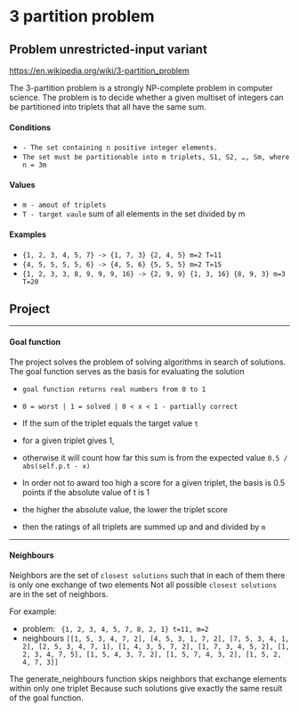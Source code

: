 # 3 partition problem
## Problem unrestricted-input variant
https://en.wikipedia.org/wiki/3-partition_problem

The 3-partition problem is a strongly NP-complete problem in computer science. The problem is to decide whether a given multiset of integers can be partitioned into triplets that all have the same sum.

#### Conditions
- ```- The set containing n positive integer elements.```
- ``` The set must be partitionable into m triplets, S1, S2, …, Sm, where n = 3m ```

#### Values

- ``` m - amout of triplets ```
- ``` T - target vaule ```  sum of all elements in the set divided by m


#### Examples
 - ``` {1, 2, 3, 4, 5, 7} -> {1, 7, 3} {2, 4, 5} m=2 T=11 ```
 - ``` {4, 5, 5, 5, 5, 6} -> {4, 5, 6} {5, 5, 5} m=2 T=15 ```
 - ``` {1, 2, 3, 3, 8, 9, 9, 9, 16} -> {2, 9, 9} {1, 3, 16} {8, 9, 3} m=3 T=20 ```

## Project

-----------------------------------------------------------------
#### Goal function
The project solves the problem of solving algorithms in search of solutions.
The goal function serves as the basis for evaluating the solution
- ``` goal function returns real numbers from 0 to 1 ```
- ``` 0 = worst | 1 = solved | 0 < x < 1 - partially correct ```


- If the sum of the triplet equals the target value ``` t ```
- for a given triplet gives 1, 
- otherwise it will count how far this sum is from the expected value ``` 0.5 / abs(self.p.t - x) ```
- In order not to award too high a score for a given triplet, the basis is 0.5 points if the absolute value of t is 1
- the higher the absolute value, the lower the triplet score
- then the ratings of all triplets are summed up and and divided by ``` m ```


-----------------------------------------------------------------
#### Neighbours
Neighbors are the set of ``` closest solutions ``` such that in each of them there is only one exchange of two elements
Not all possible ``` closest solutions ``` are in the set of neighbors.

For example:
- problem: ``` {1, 2, 3, 4, 5, 7, 8, 2, 1} t=11, m=2```
- neighbours ``` [[1, 5, 3, 4, 7, 2], [4, 5, 3, 1, 7, 2], [7, 5, 3, 4, 1, 2], [2, 5, 3, 4, 7, 1], [1, 4, 3, 5, 7, 2], [1, 7, 3, 4, 5, 2], [1, 2, 3, 4, 7, 5], [1, 5, 4, 3, 7, 2], [1, 5, 7, 4, 3, 2], [1, 5, 2, 4, 7, 3]] ```

The generate_neighbours function skips neighbors that exchange elements within only one triplet
Because such solutions give exactly the same result of the goal function.